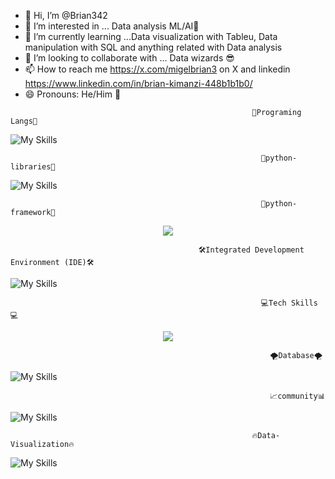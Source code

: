 - 👋 Hi, I’m @Brian342
- 👀 I’m interested in ... Data analysis ML/AI🤖
- 🌱 I’m currently learning ...Data visualization with Tableu, Data manipulation with SQL and anything related with Data analysis
- 💞️ I’m looking to collaborate with ... Data wizards 😎
- 📫 How to reach me https://x.com/migelbrian3 on X and linkedin https://www.linkedin.com/in/brian-kimanzi-448b1b1b0/
- 😄 Pronouns: He/Him 🤺

<!---
Brian342/Brian342 is a ✨ special ✨ repository because its `README.md` (this file) appears on your GitHub profile.
You can click the Preview link to take a look at your changes.
--->
                                                          💎Programing Langs💎
                                                          
![My Skills](https://go-skill-icons.vercel.app/api/icons?i=js,css,python,java,markdown,visualbasic&perline=8)

                                                            🤺python-libraries🤺
                                                            
![My Skills](https://go-skill-icons.vercel.app/api/icons?i=matlab,matplotlib,numpy,pandas,pytorch,scikitlearn,scipy,seaborn,tensorflow&perline=8)

                                                            🧶python-framework🧶

  <p align="center">
  <a href="https://go-skill-icons.vercel.app/">
    <img src="https://go-skill-icons.vercel.app/api/icons?i=django" />
  </a>
</p>

                                              🛠Integrated Development Environment (IDE)🛠
                                              
![My Skills](https://go-skill-icons.vercel.app/api/icons?i=pycharm,sublime,visualstudio,vscode&perline=10)

                                                            💻Tech Skills💻
<p align="center">
  <a href="https://go-skill-icons.vercel.app/">
    <img src="https://go-skill-icons.vercel.app/api/icons?i=git,docker,bash,duckduckgo,excel,firefox,gitlab,word,onedrive,onenote,opera,powerpoint" />
  </a>
</p>

                                                              🌪Database🌪
                                                              
![My Skills](https://go-skill-icons.vercel.app/api/icons?i=azure,mysql,sqlite,sqlserver&perline=10)

                                                              📈community📊
                                                              
![My Skills](https://go-skill-icons.vercel.app/api/icons?i=kaggle,stackoverflow,youtube,x&perline=10)

                                                          🔥Data-Visualization🔥
                                                          
![My Skills](https://go-skill-icons.vercel.app/api/icons?i=lucidchart,tableau&perline=10)


